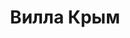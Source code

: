 --- 
title: "Вилла Крым" 
site: "http://www.villa-crimea.com.ua" 
town: "Алушта" 
tel: ["+38 050-803-91-93, +38 096-741-57-04, +7(964)918-99-59"] 
address: "г.Алушта, ул.Ленина, 37А, 3 этаж" 
mail: "villa-crimea@mail.ru" 
--- 